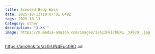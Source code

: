 ```yaml
---
title: Scented Body Wash
date: 2025-10-13T10:07:01.048Z
tags: 2025-10-13
Category: other
description: "3.XX "
image: https://m.media-amazon.com/images/I/61IFki7kGXL._SX679_.jpg
---
```

https://amzlink.to/az0rUN4Euc09D ad
